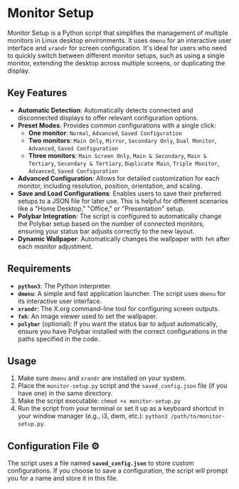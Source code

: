 # Monitor Setup

Monitor Setup is a Python script that simplifies the management of multiple monitors in Linux desktop environments. It uses `dmenu` for an interactive user interface and `xrandr` for screen configuration. It's ideal for users who need to quickly switch between different monitor setups, such as using a single monitor, extending the desktop across multiple screens, or duplicating the display.


## Key Features 

* **Automatic Detection**: Automatically detects connected and disconnected displays to offer relevant configuration options.
* **Preset Modes**: Provides common configurations with a single click:
    * **One monitor**: `Normal`, `Advanced`, `Saved Configuration`
    * **Two monitors**: `Main Only`, `Mirror`, `Secondary Only`, `Dual Monitor`, `Advanced`, `Saved Configuration`
    * **Three monitors**: `Main Screen Only`, `Main & Secondary`, `Main & Tertiary`, `Secondary & Tertiary`, `Duplicate Main`, `Triple Monitor`, `Advanced`, `Saved Configuration`
* **Advanced Configuration**: Allows for detailed customization for each monitor, including resolution, position, orientation, and scaling.
* **Save and Load Configurations**: Enables users to save their preferred setups to a JSON file for later use. This is helpful for different scenarios like a "Home Desktop," "Office," or "Presentation" setup.
* **Polybar Integration**: The script is configured to automatically change the Polybar setup based on the number of connected monitors, ensuring your status bar adjusts correctly to the new layout.
* **Dynamic Wallpaper**: Automatically changes the wallpaper with `feh` after each monitor adjustment.

## Requirements

* **`python3`**: The Python interpreter.
* **`dmenu`**: A simple and fast application launcher. The script uses `dmenu` for its interactive user interface.
* **`xrandr`**: The X.org command-line tool for configuring screen outputs.
* **`feh`**: An image viewer used to set the wallpaper.
* **`polybar`** (optional): If you want the status bar to adjust automatically, ensure you have Polybar installed with the correct configurations in the paths specified in the code.

## Usage

1.  Make sure `dmenu` and `xrandr` are installed on your system.
2.  Place the `monitor-setup.py` script and the `saved_config.json` file (if you have one) in the same directory.
3.  Make the script executable: `chmod +x monitor-setup.py`
4.  Run the script from your terminal or set it up as a keyboard shortcut in your window manager (e.g., i3, dwm, etc.): `python3 /path/to/monitor-setup.py`.

## Configuration File ⚙️

The script uses a file named **`saved_config.json`** to store custom configurations. If you choose to save a configuration, the script will prompt you for a name and store it in this file.



